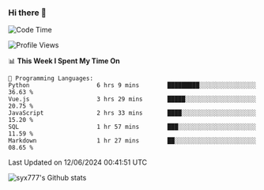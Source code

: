 ### Hi there 👋

<!--
**syx777/syx777** is a ✨ _special_ ✨ repository because its `README.md` (this file) appears on your GitHub profile.

Here are some ideas to get you started:

- 🔭 I’m currently working on ...
- 🌱 I’m currently learning ...
- 👯 I’m looking to collaborate on ...
- 🤔 I’m looking for help with ...
- 💬 Ask me about ...
- 📫 How to reach me: ...
- 😄 Pronouns: ...
- ⚡ Fun fact: ...
-->
<!--START_SECTION:waka-->
![Code Time](http://img.shields.io/badge/Code%20Time-141%20hrs%2042%20mins-blue)

![Profile Views](http://img.shields.io/badge/Profile%20Views-27-blue)

📊 **This Week I Spent My Time On** 

```text
💬 Programming Languages: 
Python                   6 hrs 9 mins        █████████░░░░░░░░░░░░░░░░   36.63 % 
Vue.js                   3 hrs 29 mins       █████░░░░░░░░░░░░░░░░░░░░   20.75 % 
JavaScript               2 hrs 33 mins       ████░░░░░░░░░░░░░░░░░░░░░   15.20 % 
SQL                      1 hr 57 mins        ███░░░░░░░░░░░░░░░░░░░░░░   11.59 % 
Markdown                 1 hr 27 mins        ██░░░░░░░░░░░░░░░░░░░░░░░   08.65 % 
```


 Last Updated on 12/06/2024 00:41:51 UTC
<!--END_SECTION:waka-->

![syx777's Github stats](https://github-readme-stats.vercel.app/api?username=syx777&show_icons=true&count_private=true&t=123426)
